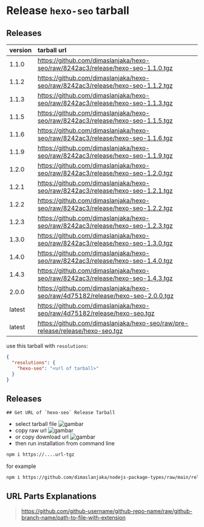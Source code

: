 # Release `hexo-seo` tarball
## Releases
| version | tarball url |
| :--- | :--- |
| 1.1.0 | https://github.com/dimaslanjaka/hexo-seo/raw/8242ac3/release/hexo-seo-1.1.0.tgz |
| 1.1.2 | https://github.com/dimaslanjaka/hexo-seo/raw/8242ac3/release/hexo-seo-1.1.2.tgz |
| 1.1.3 | https://github.com/dimaslanjaka/hexo-seo/raw/8242ac3/release/hexo-seo-1.1.3.tgz |
| 1.1.5 | https://github.com/dimaslanjaka/hexo-seo/raw/8242ac3/release/hexo-seo-1.1.5.tgz |
| 1.1.6 | https://github.com/dimaslanjaka/hexo-seo/raw/8242ac3/release/hexo-seo-1.1.6.tgz |
| 1.1.9 | https://github.com/dimaslanjaka/hexo-seo/raw/8242ac3/release/hexo-seo-1.1.9.tgz |
| 1.2.0 | https://github.com/dimaslanjaka/hexo-seo/raw/8242ac3/release/hexo-seo-1.2.0.tgz |
| 1.2.1 | https://github.com/dimaslanjaka/hexo-seo/raw/8242ac3/release/hexo-seo-1.2.1.tgz |
| 1.2.2 | https://github.com/dimaslanjaka/hexo-seo/raw/8242ac3/release/hexo-seo-1.2.2.tgz |
| 1.2.3 | https://github.com/dimaslanjaka/hexo-seo/raw/8242ac3/release/hexo-seo-1.2.3.tgz |
| 1.3.0 | https://github.com/dimaslanjaka/hexo-seo/raw/8242ac3/release/hexo-seo-1.3.0.tgz |
| 1.4.0 | https://github.com/dimaslanjaka/hexo-seo/raw/8242ac3/release/hexo-seo-1.4.0.tgz |
| 1.4.3 | https://github.com/dimaslanjaka/hexo-seo/raw/8242ac3/release/hexo-seo-1.4.3.tgz |
| 2.0.0 | https://github.com/dimaslanjaka/hexo-seo/raw/4d75182/release/hexo-seo-2.0.0.tgz |
| latest | https://github.com/dimaslanjaka/hexo-seo/raw/4d75182/release/hexo-seo.tgz |
| latest | https://github.com/dimaslanjaka/hexo-seo/raw/pre-release/release/hexo-seo.tgz |

use this tarball with `resolutions`:
```json
{
  "resolutions": {
    "hexo-seo": "<url of tarball>"
  }
}
```

## Releases

    ## Get URL of `hexo-seo` Release Tarball
- select tarball file
![gambar](https://user-images.githubusercontent.com/12471057/203216375-8af4b5d9-00c2-40fb-8d3d-d220beaabd46.png)
- copy raw url
![gambar](https://user-images.githubusercontent.com/12471057/203216508-7590cbb9-a1ce-47d6-96ca-8d82149f0762.png)
- or copy download url
![gambar](https://user-images.githubusercontent.com/12471057/203216541-3807d2c3-5213-49f3-b93d-c626dbae3b2e.png)
- then run installation from command line
```bash
npm i https://....url-tgz
```
for example
```bash
npm i https://github.com/dimaslanjaka/nodejs-package-types/raw/main/release/nodejs-package-types.tgz
```

## URL Parts Explanations
> https://github.com/github-username/github-repo-name/raw/github-branch-name/path-to-file-with-extension